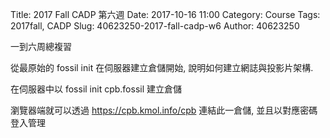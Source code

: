 Title: 2017 Fall CADP 第六週
Date: 2017-10-16 11:00
Category: Course
Tags: 2017fall, CADP
Slug: 40623250-2017-fall-cadp-w6
Author: 40623250

一到六周總複習

<!-- PELICAN_END_SUMMARY -->

從最原始的 fossil init 在伺服器建立倉儲開始, 說明如何建立網誌與投影片架構.

在伺服器中以 fossil init cpb.fossil 建立倉儲

瀏覽器端就可以透過 https://cpb.kmol.info/cpb 連結此一倉儲, 並且以對應密碼登入管理